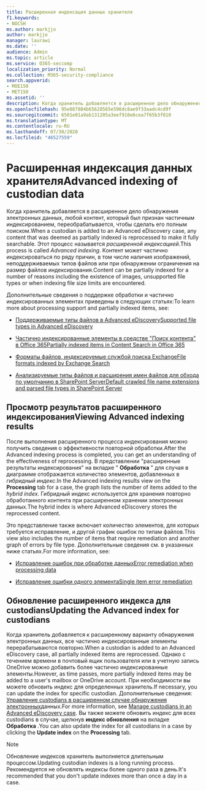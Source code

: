 ```yaml
---
title: Расширенная индексация данных хранителя
f1.keywords:
- NOCSH
ms.author: markjjo
author: markjjo
manager: laurawi
ms.date: ''
audience: Admin
ms.topic: article
ms.service: O365-seccomp
localization_priority: Normal
ms.collection: M365-security-compliance
search.appverid:
- MOE150
- MET150
ms.assetid: ''
description: Когда хранитель добавляется в расширенное дело обнаружения электронных данных, любой контент, который был признан частичным индексированием, переобрабатывается, чтобы сделать его полным поиском.
ms.openlocfilehash: 95e087884b65628565e596dc8ae9f33aadc4cd9f
ms.sourcegitcommit: 6501e01a9ab131205a3eef910e6cea7f65b3f010
ms.translationtype: MT
ms.contentlocale: ru-RU
ms.lasthandoff: 07/30/2020
ms.locfileid: "46527559"
---
```

# <a name="advanced-indexing-of-custodian-data"></a><span data-ttu-id="a01b0-103">Расширенная индексация данных хранителя</span><span class="sxs-lookup"><span data-stu-id="a01b0-103">Advanced indexing of custodian data</span></span>

<span data-ttu-id="a01b0-104">Когда хранитель добавляется в расширенное дело обнаружения электронных данных, любой контент, который был признан частичным индексированием, переобрабатывается, чтобы сделать его полным поиском.</span><span class="sxs-lookup"><span data-stu-id="a01b0-104">When a custodian is added to an Advanced eDiscovery case, any content that was deemed as partially indexed is reprocessed to make it fully searchable.</span></span>  <span data-ttu-id="a01b0-105">Этот процесс называется *расширенной индексацией*.</span><span class="sxs-lookup"><span data-stu-id="a01b0-105">This process is called *Advanced indexing*.</span></span> <span data-ttu-id="a01b0-106">Контент может частично индексироваться по ряду причин, в том числе наличия изображений, неподдерживаемых типов файлов или при обнаружении ограничения на размер файлов индексирования.</span><span class="sxs-lookup"><span data-stu-id="a01b0-106">Content can be partially indexed for a number of reasons including the existence of images, unsupported file types or when indexing file size limits are encountered.</span></span>

<span data-ttu-id="a01b0-107">Дополнительные сведения о поддержке обработки и частично индексированных элементах приведены в следующих статьях:</span><span class="sxs-lookup"><span data-stu-id="a01b0-107">To learn more about processing support and partially indexed items, see:</span></span>

- [<span data-ttu-id="a01b0-108">Поддерживаемые типы файлов в Advanced eDiscovery</span><span class="sxs-lookup"><span data-stu-id="a01b0-108">Supported file types in Advanced eDiscovery</span></span>](supported-filetypes-ediscovery20.md)

- [<span data-ttu-id="a01b0-109">Частично индексированные элементы в средстве "Поиск контента" в Office 365</span><span class="sxs-lookup"><span data-stu-id="a01b0-109">Partially indexed items in Content Search in Office 365</span></span>](partially-indexed-items-in-content-search.md)

- [<span data-ttu-id="a01b0-110">Форматы файлов, индексируемые службой поиска Exchange</span><span class="sxs-lookup"><span data-stu-id="a01b0-110">File formats indexed by Exchange Search</span></span>](https://docs.microsoft.com/exchange/file-formats-indexed-by-exchange-search-exchange-2013-help)

- [<span data-ttu-id="a01b0-111">Анализируемые типы файлов и расширения имен файлов для обхода по умолчанию в SharePoint Server</span><span class="sxs-lookup"><span data-stu-id="a01b0-111">Default crawled file name extensions and parsed file types in SharePoint Server</span></span>](https://docs.microsoft.com/SharePoint/technical-reference/default-crawled-file-name-extensions-and-parsed-file-types)

## <a name="viewing-advanced-indexing-results"></a><span data-ttu-id="a01b0-112">Просмотр результатов расширенного индексирования</span><span class="sxs-lookup"><span data-stu-id="a01b0-112">Viewing Advanced indexing results</span></span>

<span data-ttu-id="a01b0-113">После выполнения расширенного процесса индексирования можно получить сведения о эффективности повторной обработки.</span><span class="sxs-lookup"><span data-stu-id="a01b0-113">After the Advanced indexing process is completed, you can get an understanding of the effectiveness of reprocessing.</span></span>  <span data-ttu-id="a01b0-114">В представлении "расширенные результаты индексирования" на вкладке " **Обработка** " для случая в диаграмме отображается количество элементов, добавленных в *гибридный индекс*.</span><span class="sxs-lookup"><span data-stu-id="a01b0-114">In the Advanced indexing results view on the **Processing** tab for a case, the graph lists the number of items added to the *hybrid index*.</span></span>  <span data-ttu-id="a01b0-115">Гибридный индекс используется для хранения повторно обработанного контента при расширенном хранении электронных данных.</span><span class="sxs-lookup"><span data-stu-id="a01b0-115">The hybrid index is where Advanced eDiscovery stores the reprocessed content.</span></span>

<span data-ttu-id="a01b0-116">Это представление также включает количество элементов, для которых требуется исправление, и другой график ошибок по типам файлов.</span><span class="sxs-lookup"><span data-stu-id="a01b0-116">This view  also includes the number of items that require remediation and another graph of errors by file type.</span></span> <span data-ttu-id="a01b0-117">Дополнительные сведения см. в указанных ниже статьях.</span><span class="sxs-lookup"><span data-stu-id="a01b0-117">For more information, see:</span></span>

- [<span data-ttu-id="a01b0-118">Исправление ошибок при обработке данных</span><span class="sxs-lookup"><span data-stu-id="a01b0-118">Error remediation when processing data</span></span>](error-remediation.md)

- [<span data-ttu-id="a01b0-119">Исправление ошибки одного элемента</span><span class="sxs-lookup"><span data-stu-id="a01b0-119">Single item error remediation</span></span>](single-item-error-remediation.md)

## <a name="updating-the-advanced-index-for-custodians"></a><span data-ttu-id="a01b0-120">Обновление расширенного индекса для custodians</span><span class="sxs-lookup"><span data-stu-id="a01b0-120">Updating the Advanced index for custodians</span></span>

<span data-ttu-id="a01b0-121">Когда хранитель добавляется к расширенному варианту обнаружения электронных данных, все частично индексированные элементы перерабатываются повторно.</span><span class="sxs-lookup"><span data-stu-id="a01b0-121">When a custodian is added to an Advanced eDiscovery case, all partially indexed items are reprocessed.</span></span> <span data-ttu-id="a01b0-122">Однако с течением времени в почтовый ящик пользователя или в учетную запись OneDrive можно добавить более частично индексированные элементы.</span><span class="sxs-lookup"><span data-stu-id="a01b0-122">However, as time passes, more partially indexed items may be added to a user's mailbox or OneDrive account.</span></span>  <span data-ttu-id="a01b0-123">При необходимости вы можете обновить индекс для определенных хранитель.</span><span class="sxs-lookup"><span data-stu-id="a01b0-123">If necessary, you can update the index for specific custodian.</span></span> <span data-ttu-id="a01b0-124">Дополнительные сведения: [Управление custodians в расширенном случае обнаружения электронных](manage-new-custodians.md#re-index-custodian-data)данных.</span><span class="sxs-lookup"><span data-stu-id="a01b0-124">For more information, see [Manage custodians in an Advanced eDiscovery case](manage-new-custodians.md#re-index-custodian-data).</span></span> <span data-ttu-id="a01b0-125">Вы также можете обновить индекс для всех custodians в случае, щелкнув **индекс обновления** на вкладке **Обработка** .</span><span class="sxs-lookup"><span data-stu-id="a01b0-125">You can also update the index for all custodians in a case by clicking the **Update index** on the **Processing** tab.</span></span>

> [!NOTE]
> <span data-ttu-id="a01b0-126">Обновление индексов хранитель выполняется длительным процессом.</span><span class="sxs-lookup"><span data-stu-id="a01b0-126">Updating custodian indexes is a long running process.</span></span> <span data-ttu-id="a01b0-127">Рекомендуется не обновлять индексы более одного раза в день.</span><span class="sxs-lookup"><span data-stu-id="a01b0-127">It's recommended that you don't update indexes more than once a day in a case.</span></span>
